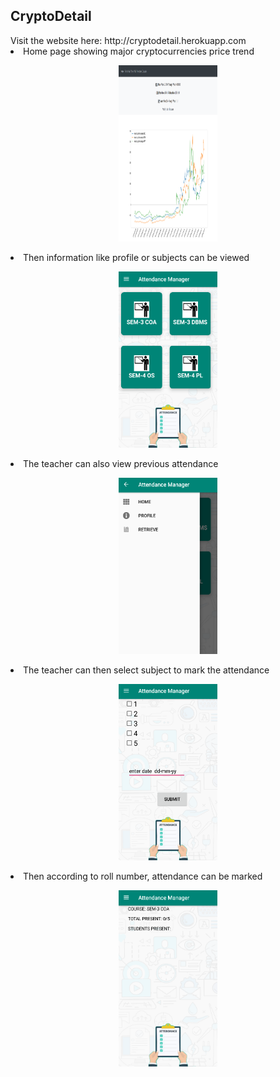 <h2><b>CryptoDetail</b></h2>
Visit the website here: 
http://cryptodetail.herokuapp.com

<br>
<li>Home page showing major cryptocurrencies price trend</li>
<p align="center">
  <img src="https://github.com/harshitgokharu/cryptodetails/blob/main/demo/home_page.png" height=282px, width=158px>
</p>
<li>Then information like profile or subjects can be viewed</li>
<p align="center">
  <img src="https://github.com/harshitgokharu/AttendanceManager/blob/master/demo/home_page.png?raw=true" height=282px, width=158px>
</p>
<li>The teacher can also view previous attendance</li>
<p align="center">
  <img src="https://github.com/harshitgokharu/AttendanceManager/blob/master/demo/menu.png?raw=true" height=282px, width=158px>
</p>
<li>The teacher can then select subject to mark the attendance</li>
<p align="center">
  <img src="https://github.com/harshitgokharu/AttendanceManager/blob/master/demo/take_attendance.png?raw=true" height=282px, width=158px></p>
<li>Then according to roll number, attendance can be marked</li>
<p align="center">
  <img src="https://github.com/harshitgokharu/AttendanceManager/blob/master/demo/display_attendance.png?raw=true" height=282px, width=158px>
</p>
